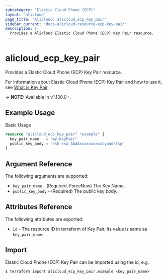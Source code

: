 ```yaml
---
subcategory: "Elastic Cloud Phone (ECP)"
layout: "alicloud"
page_title: "Alicloud: alicloud_ecp_key_pair"
sidebar_current: "docs-alicloud-resource-ecp-key-pair"
description: |-
  Provides a Alicloud Elastic Cloud Phone (ECP) Key Pair resource.
---
```


# alicloud\_ecp\_key\_pair

Provides a Elastic Cloud Phone (ECP) Key Pair resource.

For information about Elastic Cloud Phone (ECP) Key Pair and how to use it, see [What is Key Pair](https://help.aliyun.com/document_detail/257197.html).

-> **NOTE:** Available in v1.130.0+.

## Example Usage

Basic Usage

```terraform
resource "alicloud_ecp_key_pair" "example" {
  key_pair_name   = "my-KeyPair"
  public_key_body = "ssh-rsa AAAAxxxxxxxxxxtyuudsfsg"
}

```

## Argument Reference

The following arguments are supported:

* `key_pair_name` - (Required, ForceNew) The Key Name.
* `public_key_body` - (Required) The public key body.

## Attributes Reference

The following attributes are exported:

* `id` - The resource ID in terraform of Key Pair. Its value is same as `key_pair_name`.

## Import

Elastic Cloud Phone (ECP) Key Pair can be imported using the id, e.g.

```shell
$ terraform import alicloud_ecp_key_pair.example <key_pair_name>
```

